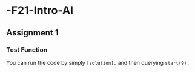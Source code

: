 # -F21-Intro-AI 
## Assignment 1

### Test Function
You can run the code by simply ``[solution].`` and then querying ``start(9).``
